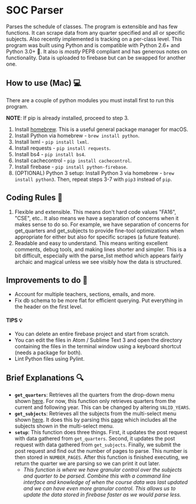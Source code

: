 # SOC Parser
Parses the schedule of classes. The program is extensible and has few functions. It can scrape data from any quarter specified and all or specific subjects. Also recently implemented is tracking on a per-class level. This program was built using Python and is compatible with Python 2.6+ and Python 3.0+ :snake:. It also is _mostly_ PEP8 compliant and has generous notes on functionality. Data is uploaded to firebase but can be swapped for another one.

## How to use (Mac) :computer:
There are a couple of python modules you must install first to run this program.

**NOTE**: If pip is already installed, proceed to step 3. 

1. Install [homebrew](https://brew.sh). This is a useful general package manager for macOS. 
2. Install Python via homebrew - `brew install python`. 
3. Install lxml - `pip install lxml`.
4. Install requests - `pip install requests`.
5. Install bs4 - `pip install bs4`.
6. Install cachecontrol - `pip install cachecontrol`.
7. Install firebase - `pip install python-firebase`.
8. (OPTIONAL) Python 3 setup: Install Python 3 via homebrew - `brew install python3`. Then, repeat steps 3-7 with `pip3` instead of `pip`.

## Coding Rules :straight_ruler:
1. Flexible and extensible. This means don't hard code values "FA16", "CSE", etc.. It also means we have a separation of concerns when it makes sense to do so. For example, we have separation of concerns for get_quarters and get_subjects to provide fine-tool optimizations when appropriate for either but also for specific scrapes (a future feature).
2. Readable and easy to understand. This means writing excellent comments, debug tools, and making lines shorter and simpler. This is a bit difficult, especially with the parse_list method which appears fairly archaic and magical unless we see visibly how the data is structured.

## Improvements to do :wrench:
* Account for multiple teachers, sections, emails, and more.
* Fix db schema to be more flat for efficient querying. Put everything in the header on the first level. 

#### TIPS :bulb:
* You can delete an entire firebase project and start from scratch.
* You can edit the files in Atom / Sublime Text 3 and open the directory containing the files in the terminal window using a keyboard shortcut (needs a package for both).
* Lint Python files using Pylint.

## Brief Explanations :mag:
* **`get_quarters`**: Retrieves all the quarters from the drop-down menu shown [here](https://act.ucsd.edu/scheduleOfClasses/scheduleOfClassesStudent.htm). For now, this function only retrieves quarters from the current and following year. This can be changed by altering `VALID_YEARS`.
* **`get_subjects`**: Retrieves all the subjects from the multi-select menu shown [here](https://act.ucsd.edu/scheduleOfClasses/scheduleOfClassesStudent.htm). It does this by parsing this [page](http://blink.ucsd.edu/instructors/courses/schedule-of-classes/subject-codes.html) which includes all the subjects shown in the multi-select menu. 
* **`setup`**: This function does three things. First, it updates the post request with data gathered from `get_quarters`. Second, it updates the post request with data gathered from `get_subjects`. Finally, we submit the post request and find out the number of pages to parse. This number is then stored in `NUMBER_PAGES`. After this function is finished executing, we return the quarter we are parsing so we can print it out later. 
  * _This function is where we have granular control over the subjects and quarter to be parsed. Combine this with a command line interface and knowledge of when the course data was last updated and we can have even more granular control. This allows us to update the data stored in firebase faster as we would parse less._
